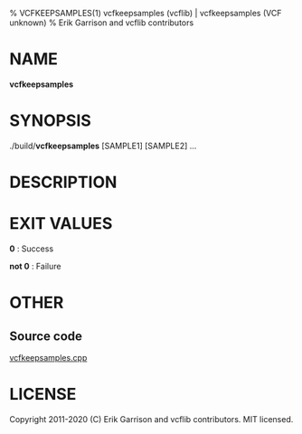 % VCFKEEPSAMPLES(1) vcfkeepsamples (vcflib) | vcfkeepsamples (VCF unknown)
% Erik Garrison and vcflib contributors

# NAME

**vcfkeepsamples**

# SYNOPSIS

./build/**vcfkeepsamples** <vcf file> [SAMPLE1] [SAMPLE2] ...

# DESCRIPTION







# EXIT VALUES

**0**
: Success

**not 0**
: Failure

# OTHER

## Source code

[vcfkeepsamples.cpp](https://github.com/vcflib/vcflib/blob/master/src/vcfkeepsamples.cpp)

# LICENSE

Copyright 2011-2020 (C) Erik Garrison and vcflib contributors. MIT licensed.

<!--
  Created with ./scripts/bin2md.rb scripts/bin2md-template.erb
-->
